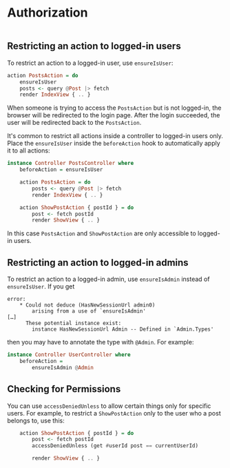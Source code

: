 # Authorization

```toc

```

## Restricting an action to logged-in users

To restrict an action to a logged-in user, use `ensureIsUser`:

```haskell
action PostsAction = do
    ensureIsUser
    posts <- query @Post |> fetch
    render IndexView { .. }
```

When someone is trying to access the `PostsAction` but is not logged-in, the browser will be redirected to the login page. After the login succeeded, the user will be redirected back to the `PostsAction`.

It's common to restrict all actions inside a controller to logged-in users only. Place the `ensureIsUser` inside the `beforeAction` hook to automatically apply it to all actions:

```haskell
instance Controller PostsController where
    beforeAction = ensureIsUser

    action PostsAction = do
        posts <- query @Post |> fetch
        render IndexView { .. }

    action ShowPostAction { postId } = do
        post <- fetch postId
        render ShowView { .. }
```

In this case `PostsAction` and `ShowPostAction` are only accessible to logged-in users.

## Restricting an action to logged-in admins

To restrict an action to a logged-in admin, use `ensureIsAdmin` instead of `ensureIsUser`. If you get

```
error:
    * Could not deduce (HasNewSessionUrl admin0)
        arising from a use of `ensureIsAdmin'
[…]
      These potential instance exist:
        instance HasNewSessionUrl Admin -- Defined in `Admin.Types'
```

then you may have to annotate the type with `@Admin`. For example:

```haskell
instance Controller UserController where
    beforeAction =
        ensureIsAdmin @Admin
```

## Checking for Permissions

You can use `accessDeniedUnless` to allow certain things only for specific users. For example, to restrict a `ShowPostAction` only to the user who a post belongs to, use this:

```haskell
    action ShowPostAction { postId } = do
        post <- fetch postId
        accessDeniedUnless (get #userId post == currentUserId)

        render ShowView { .. }
```
